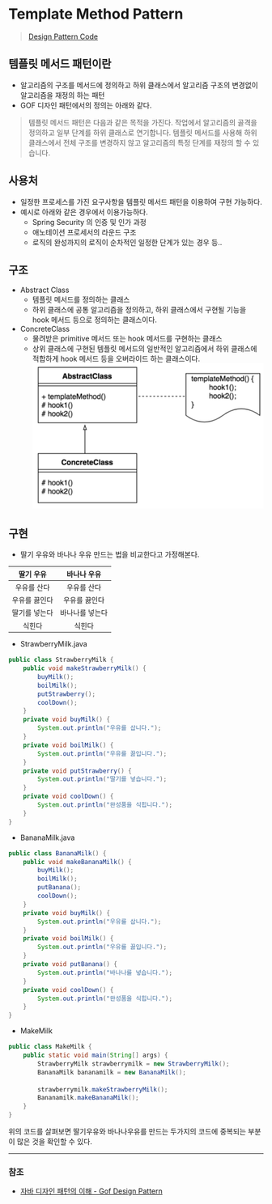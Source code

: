 # Template Method Pattern
> [Design Pattern Code](https://github.com/Junikarp/Design-Patterns)

## 템플릿 메서드 패턴이란
* 알고리즘의 구조를 메서드에 정의하고 하위 클래스에서 알고리즘 구조의 변경없이 알고리즘을 재정의 하는 패턴
* GOF 디자인 패턴에서의 정의는 아래와 같다.
> 템플릿 메서드 패턴은 다음과 같은 목적을 가진다.
> 작업에서 알고리즘의 골격을 정의하고 일부 단계를 하위 클래스로 연기합니다.
> 템플릿 메서드를 사용해 하위 클래스에서 전체 구조를 변경하지 않고 알고리즘의 특정 단계를 재정의 할 수 있습니다.

## 사용처
* 일정한 프로세스를 가진 요구사항을 템플릿 메서드 패턴을 이용하여 구현 가능하다.
* 예시로 아래와 같은 경우에서 이용가능하다.
   * Spring Security 의 인증 및 인가 과정
   * 애노테이션 프로세서의 라운드 구조
   * 로직의 완성까지의 로직이 순차적인 일정한 단계가 있는 경우 등..

## 구조
* Abstract Class
   * 템플릿 메서드를 정의하는 클래스
   * 하위 클래스에 공통 알고리즘을 정의하고, 하위 클래스에서 구현될 기능을 hook 메서드 등으로 정의하는 클래스이다.
* ConcreteClass
   * 물려받은 primitive 메서드 또는 hook 메서드를 구현하는 클래스
   *  상위 클래스에 구현된 템플릿 메서드의 일반적인 알고리즘에서 하위 클래스에 적합하게 hook 메서드 등을 오버라이드 하는 클래스이다.
![Template_Method_01.png](image%2FTemplate_Method_01.png)

## 구현 
* 딸기 우유와 바나나 우유 만드는 법을 비교한다고 가정해본다.

|  딸기 우유  |  바나나 우유  |
|:-------:|:--------:|
| 우유를 산다  |  우유를 산다  |
| 우유를 끓인다 | 우유를 끓인다  |
| 딸기를 넣는다 | 바나나를 넣는다 |
|   식힌다   |   식힌다    |
* StrawberryMilk.java
```java
public class StrawberryMilk {
    public void makeStrawberryMilk() {
        buyMilk();
        boilMilk();
        putStrawberry();
        coolDown();
    }
    private void buyMilk() {
        System.out.println("우유를 삽니다.");
    }
    private void boilMilk() {
        System.out.println("우유를 끓입니다.");
    }
    private void putStrawberry() {
        System.out.println("딸기를 넣습니다.");
    }
    private void coolDown() {
        System.out.println("완성품을 식힙니다.");
    }
}
```
* BananaMilk.java
```java
public class BananaMilk() {
    public void makeBananaMilk() {
        buyMilk();
        boilMilk();
        putBanana();
        coolDown();
    }
    private void buyMilk() {
        System.out.println("우유를 삽니다.");
    }
    private void boilMilk() {
        System.out.println("우유를 끓입니다.");
    }
    private void putBanana() {
        System.out.println("바나나를 넣습니다.");
    }
    private void coolDown() {
        System.out.println("완성품을 식힙니다.");
    }
}
```
* MakeMilk
```java
public class MakeMilk { 
    public static void main(String[] args) {
        StrawberryMilk strawberrymilk = new StrawberryMilk();
        BananaMilk bananamilk = new BananaMilk();
        
        strawberrymilk.makeStrawberryMilk();
        Bananamilk.makeBananaMilk();
    }
}
```
위의 코드를 살펴보면 딸기우유와 바나나우유를 만드는 두가지의 코드에 중복되는 부분이 많은 것을 확인할 수 있다.






---
### 참조
* [자바 디자인 패턴의 이해 - Gof Design Pattern](https://catsbi.oopy.io/344dbe7b-9774-48fc-9c95-b554e9c1c4bc)
